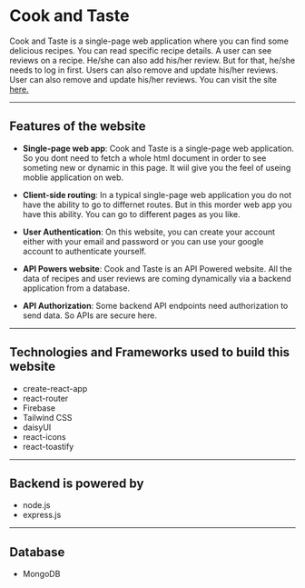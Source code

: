 # Cook and Taste

Cook and Taste is a single-page web application where you can find some delicious recipes. You can read specific recipe details. A user can see reviews on a recipe. He/she can also add his/her review. But for that, he/she needs to log in first. Users can also remove and update his/her reviews. User can also remove and update his/her reviews. You can visit the site [here.](https://cook-and-taste-75f3a.web.app/)

---

## Features of the website

- **Single-page web app**: Cook and Taste is a single-page web application. So you dont need to fetch a whole html document in order to see someting new or dynamic in this page. It wiil give you the feel of useing moblie application on web.

- **Client-side routing**: In a typical single-page web application you do not have the ability to go to differnet routes. But in this morder web app you have this ability. You can go to different pages as you like.

- **User Authentication**: On this website, you can create your account either with your email and password or you can use your google account to authenticate yourself.

- **API Powers website**: Cook and Taste is an API Powered website. All the data of recipes and user reviews are coming dynamically via a backend application from a database.

- **API Authorization**: Some backend API endpoints need authorization to send data. So APIs are secure here.

---

## Technologies and Frameworks used to build this website

- create-react-app
- react-router
- Firebase
- Tailwind CSS
- daisyUI
- react-icons
- react-toastify

---

## Backend is powered by

- node.js
- express.js

---

## Database

- MongoDB
